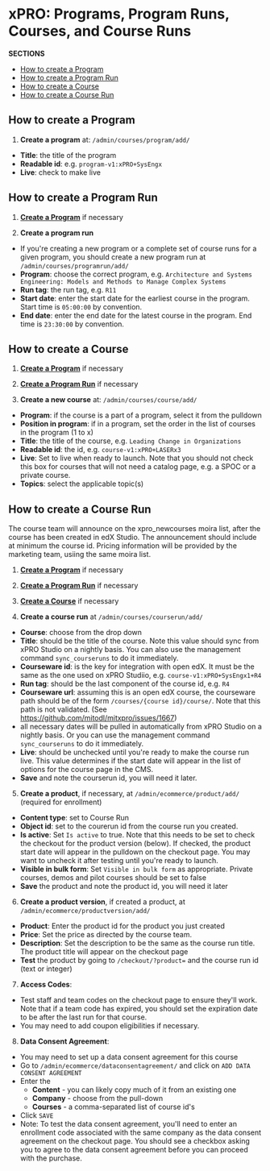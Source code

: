 # xPRO: Programs, Program Runs, Courses, and Course Runs

**SECTIONS**
* [How to create a Program](#how-to-create-a-program)
* [How to create a Program Run](#how-to-create-a-program-run)
* [How to create a Course](#how-to-create-a-course)
* [How to create a Course Run](#how-to-create-a-course-run)

## How to create a Program

1. **Create a program** at: `/admin/courses/program/add/`
  - **Title**: the title of the program
  - **Readable id**: e.g. `program-v1:xPRO+SysEngx`
  - **Live**: check to make live


## How to create a Program Run

1. **[Create a Program](#how-to-create-a-program)** if necessary

2. **Create a program run**
  - If you're creating a new program or a complete set of course runs for a given program, you should create a new program run at `/admin/courses/programrun/add/`
  - **Program**: choose the correct program, e.g. `Architecture and Systems Engineering: Models and Methods to Manage Complex Systems`
  - **Run tag**: the run tag, e.g. `R11`
  - **Start date**: enter the start date for the earliest course in the program. Start time is `05:00:00` by convention.
  - **End date**: enter the end date for the latest course in the program. End time is `23:30:00` by convention.


## How to create a Course
1. **[Create a Program](#how-to-create-a-program)** if necessary

2. **[Create a Program Run](#how-to-create-a-program-run)** if necessary 
 
3. **Create a new course** at: `/admin/courses/course/add/`
  - **Program**: if the course is a part of a program, select it from the pulldown
  - **Position in program**: if in a program, set the order in the list of courses in the program (1 to x)
  - **Title**: the title of the course, e.g. `Leading Change in Organizations`
  - **Readable id**: the id, e.g. `course-v1:xPRO+LASERx3`
  - **Live**: Set to live when ready to launch. Note that you should not check this box for courses that will not need a catalog page, e.g. a SPOC or a private course. 
  - **Topics**: select the applicable topic(s)



## How to create a Course Run

The course team will announce on the xpro_newcourses moira list, after the course has been created in edX Studio. The announcement should include at minimum the course id. Pricing information will be provided by the marketing team, usiing the same moira list. 

1. **[Create a Program](#how-to-create-a-program)** if necessary

2. **[Create a Program Run](#how-to-create-a-program-run)** if necessary 

3. **[Create a Course](#how-to-create-a-course)** if necessary
 
4. **Create a course run** at `/admin/courses/courserun/add/`
  - **Course**: choose from the drop down
  - **Title**: should be the title of the course. Note this value should sync from xPRO Studio on a nightly basis. You can also use the management command `sync_courseruns` to do it immediately. 
  - **Courseware id**: is the key for integration with open edX. It must be the same as the one used on xPRO Studiio, e.g. `course-v1:xPRO+SysEngx1+R4`
  - **Run tag**: should be the last component of the course id, e.g. `R4`
  - **Courseware url**: assuming this is an open edX course, the courseware path should be of the form 
     `/courses/{course id}/course/`. Note that this path is not validated. (See 
     https://github.com/mitodl/mitxpro/issues/1667)
  - all necessary dates will be pulled in automatically from xPRO Studio on a nightly basis. Or you can use the management command `sync_courseruns` to do it immediately. 
  - **Live**: should be unchecked until you're ready to make the course run live. This value determines if the start date will appear in the list of options for the course page in the CMS. 
  - **Save** and note the courserun id, you will need it later. 

  
5. **Create a product**, if necessary, at `/admin/ecommerce/product/add/` (required for enrollment)
  - **Content type**: set to Course Run 
  - **Object id**: set to the courerun id from the course run you created. 
  - **Is active**: Set `Is active` to true. Note that this needs to be set to check the checkout for the product version (below). If checked, the product start date will appear in the pulldown on the checkout page. You may want to uncheck it after testing until you're ready to launch.
  - **Visible in bulk form**: Set `Visible in bulk form` as appropriate. Private courses, demos and pilot courses should be set to false
  - **Save** the product and note the product id, you will need it later


6. **Create a product version**, if created a product, at `/admin/ecommerce/productversion/add/` 
  - **Product**: Enter the product id for the product you just created
  - **Price**: Set the price as directed by the course team. 
  - **Description**: Set the description to be the same as the course run title. The product title will appear on the checkout page
  - **Test** the product by going to `/checkout/?product=` and the course run id (text or integer)  


7. **Access Codes**: 
  - Test staff and team codes on the checkout page to ensure they'll work. Note that if a team code has expired, you should set the expiration date to be after the last run for that course. 
  - You may need to add coupon eligibilities if necessary.


8. **Data Consent Agreement**:
  - You may need to set up a data consent agreement for this course
  - Go to `/admin/ecommerce/dataconsentagreement/` and click on `ADD DATA CONSENT AGREEMENT`
  - Enter the 
    - **Content** - you can likely copy much of it from an existing one
    - **Company** - choose from the pull-down
    - **Courses** - a comma-separated list of course id's
  - Click `SAVE`
  - Note: To test the data consent agreement, you'll need to enter an enrollment code associated with the same company as the data consent agreement on the checkout page. You should see a checkbox asking you to agree to the data consent agreement before you can proceed with the purchase. 

